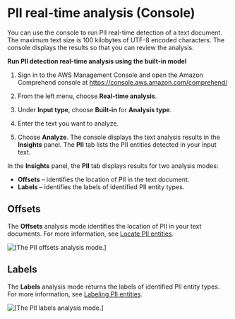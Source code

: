 # PII real\-time analysis \(Console\)<a name="realtime-pii-console"></a>

You can use the console to run PII real\-time detection of a text document\. The maximum text size is 100 kilobytes of UTF\-8 encoded characters\. The console displays the results so that you can review the analysis\.

**Run PII detection real\-time analysis using the built\-in model**

1. Sign in to the AWS Management Console and open the Amazon Comprehend console at [https://console\.aws\.amazon\.com/comprehend/](https://console.aws.amazon.com/comprehend/)

1. From the left menu, choose **Real\-time analysis**\.

1. Under **Input type**, choose **Built\-in** for **Analysis type**\. 

1. Enter the text you want to analyze\. 

1. Choose **Analyze**\. The console displays the text analysis results in the **Insights** panel\. The **PII** tab lists the PII entities detected in your input text\. 

In the **Insights** panel, the **PII** tab displays results for two analysis modes: 
+ **Offsets** – identifies the location of PII in the text document\.
+ **Labels** – identifies the labels of identified PII entity types\.

## Offsets<a name="realtime-analysis-console-pii-offsets"></a>

The **Offsets** analysis mode identifies the location of PII in your text documents\. For more information, see [Locate PII entities](how-pii.md#how-pii-locate)\. 

![\[The PII offsets analysis mode.\]](http://docs.aws.amazon.com/comprehend/latest/dg/images/gs-console-pii.png)

## Labels<a name="realtime-analysis-console-pii-labels"></a>

The **Labels** analysis mode returns the labels of identified PII entity types\. For more information, see [Labeling PII entities](how-pii-labels.md)\. 

![\[The PII labels analysis mode.\]](http://docs.aws.amazon.com/comprehend/latest/dg/images/gs-console-pii-labels.png)